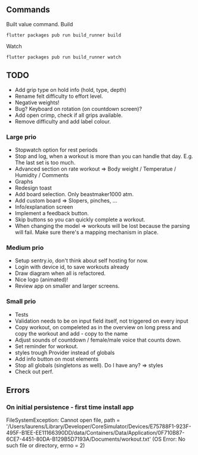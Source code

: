 ## Commands
Built value command.
Build
```
flutter packages pub run build_runner build
```
Watch
```
flutter packages pub run build_runner watch
```

## TODO

- Add grip type on hold info (hold, type, depth)
- Rename felt difficulty to effort level.
- Negative weights!
- Bug? Keyboard on rotation (on countdown screen)?
- Add open crimp, check if all grips available.
- Remove difficulty and add label colour.

### Large prio

- Stopwatch option for rest periods
- Stop and log, when a workout is more than you can handle that day. E.g. The last set is too much.
- Advanced section on rate workout => Body weight / Temperatue / Humidity / Comments
- Graphs
- Redesign toast
- Add board selection. Only beastmaker1000 atm.
- Add custom board => Slopers, pinches, ... 
- Info/explanation screen
- Implement a feedback button.
- Skip buttons so you can quickly complete a workout.
- When changing the model => workouts will be lost because the parsing will fail. Make sure there's a mapping mechanism in place.

### Medium prio

- Setup sentry.io, don't think about self hosting for now.
- Login with device id, to save workouts already
- Draw diagram when all is refactored.
- Nice logo (animated)!
- Review app on smaller and larger screens.

### Small prio

- Tests
- Validation needs to be on input field itself, not triggered on every input
- Copy workout, on compeleted as in the overview on long press and copy the workout and add - copy to the name
- Adjust sounds of countdown / female/male voice that counts down.
- Set reminder for workout.
- styles trough Provider instead of globals
- Add info button on most elements
- Stop all globals (singletons as well). Do I have any? => styles
- Check out perf.
  
## Errors

### On initial persistence - first time install app
FileSystemException: Cannot open file, path = '/Users/laurens/Library/Developer/CoreSimulator/Devices/E75788F1-923F-495F-B1EE-EE11166390DD/data/Containers/Data/Application/0F710B87-6CE7-4451-80DA-B129B5D7193A/Documents/workout.txt' (OS Error: No such file or directory, errno = 2)